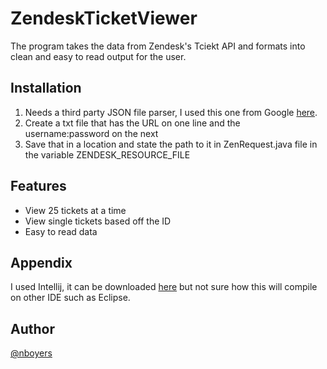
# ZendeskTicketViewer

The program takes the data from Zendesk's Tciekt API and formats into clean and easy to read
output for the user.




## Installation

1. Needs a third party JSON file parser, I used this one from Google [here](https://github.com/google/gson).
2. Create a txt file that has the URL on one line and the username:password on the next
3. Save that in a location and state the path  to it in ZenRequest.java file in the variable ZENDESK_RESOURCE_FILE


## Features

- View 25 tickets at a time
- View single tickets based off the ID
- Easy to read data



## Appendix
I used Intellij, it can be downloaded [here](https://www.jetbrains.com/idea/download/#section=mac) but not sure how this will compile on other IDE such as Eclipse.



## Author

[@nboyers](https://www.github.com/nboyers)

